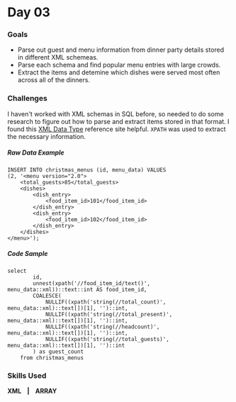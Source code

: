 # Day 03


### Goals
* Parse out guest and menu information from dinner party details stored in different XML schemeas.
* Parse each schema and find popular menu entries with large crowds.
* Extract the items and detemine which dishes were served most often across all of the dinners.

### Challenges
I haven't worked with XML schemas in SQL before, so needed to do some research to figure out how to parse and extract items stored in that format. I found this [XML Data Type](https://neon.tech/postgresql/postgresql-tutorial/postgresql-xml-data-type#creating-indexes-for-xml-data) reference site helpful. `XPATH` was used to extract the necessary information.

##### Raw Data Example
```
INSERT INTO christmas_menus (id, menu_data) VALUES
(2, '<menu version="2.0">
    <total_guests>85</total_guests>
    <dishes>
        <dish_entry>
            <food_item_id>101</food_item_id>
        </dish_entry>
        <dish_entry>
            <food_item_id>102</food_item_id>
        </dish_entry>
    </dishes>
</menu>');
```

##### Code Sample
```
select 
		id, 
		unnest(xpath('//food_item_id/text()', menu_data::xml))::text::int AS food_item_id,
		COALESCE(
			NULLIF((xpath('string(//total_count)', menu_data::xml)::text[])[1], '')::int,
			NULLIF((xpath('string(//total_present)', menu_data::xml)::text[])[1], '')::int,
			NULLIF((xpath('string(//headcount)', menu_data::xml)::text[])[1], '')::int,
			NULLIF((xpath('string(//total_guests)', menu_data::xml)::text[])[1], '')::int
		) as guest_count
	from christmas_menus
```

### Skills Used
**XML &nbsp;&nbsp; | &nbsp;&nbsp; ARRAY**  

